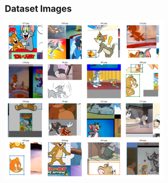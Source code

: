 # Dataset Images

![Collage of training images](https://github.com/santhiya-v/EVA/blob/master/S13/yolov3_training/train_batch0.png)
